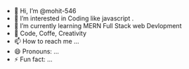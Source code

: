 - 👋 Hi, I’m @mohit-546
- 👀 I’m interested in Coding like javascript .
- 🌱 I’m currently learning MERN Full Stack web Devlopment
- 💞️ Code, Coffe, Creativity
- 📫 How to reach me ...
- 😄 Pronouns: ...
- ⚡ Fun fact: ...

<!---
mohit-546/mohit-546 is a ✨ special ✨ repository because its `README.md` (this file) appears on your GitHub profile.
You can click the Preview link to take a look at your changes.
--->
